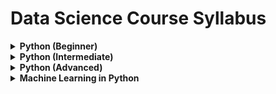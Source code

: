 # Data Science Course Syllabus

<details>
  <summary><b>Python (Beginner)</b></summary>

- Intro (what is Python?)
- Getting Started
- General Syntax
- Comments
- Variables
- PIP Package Manager
  - Data Types
    - Numbers
    - Strings
      - String Formatting
    - Booleans
    - Type Castings
  - Data Structures
    - Lists
    - Sets
    - Tuples
    - Dictionaries
    - Arrays
  - Operations
    - Simple Operators
    - If-else
    - While Loops
    - For Loops
  - Blocks
    - Functions (methods)
      - Variable Scopes
      - Lambda Functions
    - Classes and Objects
      - Inheritance
      - Iterators
  - Modules
    - OS
    - Globe
    - Math
    - JSON
    - Date
    - Regex
  - Utilities
    - Try … Except
      - Exceptions
    - User Input

</details>
<details>
  <summary><b>Python (Intermediate)</b></summary>
    
- Files
    - Create
    - Open/Close
    - Read/Write
    - Delete
- Modules
    - Random
    - Math and cMath
    - Requests
    - Statistics
- Built-in Functions
    - General
    - Strings
    - Lists
    - Sets
    - Tuples
    - Dictionaries
    - Arrays
    - Files
- Databases
    - MySQL
        - Create Database
        - Create Table
        - Insert
        - Select
        - Update
        - Delete
        - Drop Table
        - Limit
        - Order by
        - Join

</details>
<details>
  <summary><b>Python (Advanced)</b></summary>

- Modules

  - NumPy

    - Intro
    - Data Types
    - Arrays
      - 1D, 2D, and nD
      - Shape of Arrays
      - Copy and View
    - Indexing
      - Negative Indexing
    - Slicing
    - Reshaping
    - Iterating
    - Join and Split
    - Sorting
    - Filtration
    - Searching
    - Randomization
    - Data Distribution
      - Normal
      - Uniform
      - Binormal
      - Logistic
      - Pareto
    - Universal Functions (uFuncs)
      - Arithmatic
      - Logs
      - Hyperbolic

  - SciPy
    - Intro
    - Constants
    - Optimizers
    - Working with Sparse Data
    - Spatial Data
    - Graphs
    - Interpolation
    - Statistical Significance Tests
  - Pandas
    - Intro
    - Series
    - DataFrames
    - Reading from Files
      - JSON
      - CSV
      - TXT
    - Analyzing Data
    - Cleaning Data
    - Exporting
    - Correlations
    - Plotting
  - Matplotlib
    - Intro
    - Plotting
      - Lines
      - Markers
      - Labels
      - Grids
    - Subplots
    - Charts
      - Bars
      - Histogram
      - Scatter
      - Pie
    - More
      - Legends
      - Shadows
      - Colors

</details>

<details>
  <summary><b>Machine Learning in Python</b></summary>

- Intro
- Data Sets
- Statistics
  - Mean
  - Mode
  - Median
  - Variance
  - Standard Deviation
  - Percentiles
- Data Distributions
  - Concepts
  - Visualization
- Regression
  - Fitting
  - Types
    - Linear Regression
    - Polynomial Regression
    - Multiple Regression
  - Relationship Extraction
  - Coefficient
  - Prediction
  - Result Explained
- Scale Features
- Data Split
  - Train, Test, and Evaluation
  - Visualization
- Classification
- Prediction
- Decision Trees

</details>
